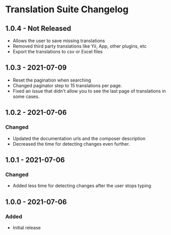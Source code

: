 # Translation Suite Changelog

## 1.0.4 - Not Released
- Allows the user to save missing translations
- Removed third party translations like Yii, App, other plugins, etc
- Export the translations to csv or Excel files

## 1.0.3 - 2021-07-09
- Reset the pagination when searching
- Changed paginator step to 15 translations per page.
- Fixed an issue that didn't allow you to see the last page of translations in some cases.

## 1.0.2 - 2021-07-06
### Changed
- Updated the documentation urls and the composer description
- Decreased the time for detecting changes even further.

## 1.0.1 - 2021-07-06
### Changed
- Added less time for detecting changes after the user stops typing

## 1.0.0 - 2021-07-06
### Added
- Initial release